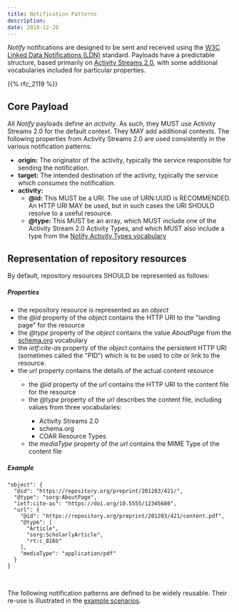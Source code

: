 ```yaml
---
title: Notification Patterns
description: 
date: 2018-12-20
---
```


*Notify* notifications are designed to be sent and received using
the [W3C Linked Data Notifications (LDN)](https://www.w3.org/TR/2017/REC-ldn-20170502/) standard. Payloads have a
predictable structure, based primarily on [Activity Streams 2.0](https://www.w3.org/TR/activitystreams-core/), with some
additional vocabularies included for particular properties.

{{% rfc_2119 %}}

## Core Payload

All *Notify* payloads define an *activity*. As such, they MUST use Activity Streams 2.0 for the default context. They
MAY add additional contexts. The following properties from Activity Streams 2.0 are used consistently in the various
notification patterns:

* **origin:** The originator of the activity, typically the service responsible for sending the notification.
* **target:** The intended destination of the activity, typically the service which *consumes* the notification.
* **activity:**
    * **@id:** This MUST be a URI. The use of URN:UUID is RECOMMENDED. An HTTP URI MAY be used, but in such cases the
      URI SHOULD resolve to a useful resource.
    * **@type:** This MUST be an array, which MUST include one of the Activity Stream 2.0 Activity Types, and which MUST
      also include a type from the [Notify Activity Types vocabulary](/vocabularies/activity_types/)

## Representation of repository resources

By default, repository resources SHOULD be represented as follows:

<div class="row">
  <div class="col">
  <h5>Properties</h5>  
    <ul>
      <li>the repository resource is represented as an <i>object</i></li>
      <li>the <i>@id</i> property of the <i>object</i> contains the HTTP URI to the "landing page" for the resource</li>
      <li>the <i>@type</i> property of the <i>object</i> contains the value <i>AboutPage</i> from the <a href="https://schema.org/AboutPage">schema.org</a> vocabulary</li>
      <li>the <i>ietf:cite-as</i> property of the <i>object</i> contains the persistent HTTP URI (sometimes called the "PID") which is to be used to cite or link to the resource.</li>
      <li>the <i>url</i> property contains the details of the actual content resource</li>
      <ul>
        <li>the <i>@id</i> property of the <i>url</i> contains the HTTP URI to the content file for the resource</li>
        <li>the <i>@type</i> property of the <i>url</i> describes the content file, including values from three vocabularies:</li>
        <ul>
          <li>Activity Streams 2.0</li>
          <li>schema.org</li>
          <li>COAR Resource Types</li>
        </ul>
        <li>the <i>mediaType</i> property of the <i>url</i> contains the MIME Type of the content file</li>
      </ul>
    </ul>
  </div>
  <div class="col">
    <h5>Example</h5>
    <pre><code class="language-json">"object": {
  "@id": "https://repository.org/preprint/201203/421/",
  "@type": "sorg:AboutPage",
  "ietf:cite-as": "https://doi.org/10.5555/12345680",
  "url": {
    "@id": "https://repository.org/preprint/201203/421/content.pdf",
    "@type": [
      "Article",
      "sorg:ScholarlyArticle",
      "rt:c_816b"
    ],
    "mediaType": "application/pdf"
  }
}</code></pre>
  </div>
</div>
<br />


The following notification patterns are defined to be widely reusable. Their re-use is illustrated in
the [example scenarios](/scenarios/).
